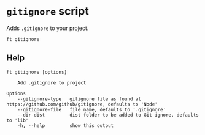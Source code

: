 # `gitignore` script

Adds `.gitignore` to your project.

```shell
ft gitignore
```

## Help

```
ft gitignore [options]

    Add .gitignore to project

Options
    --gitignore-type   gitignore file as found at https://github.com/github/gitignore, defaults to 'Node'
    --gitignore-file   file name, defaults to '.gitignore'
    --dir-dist         dist folder to be added to Git ignore, defaults to 'lib'
    -h, --help         show this output
```
